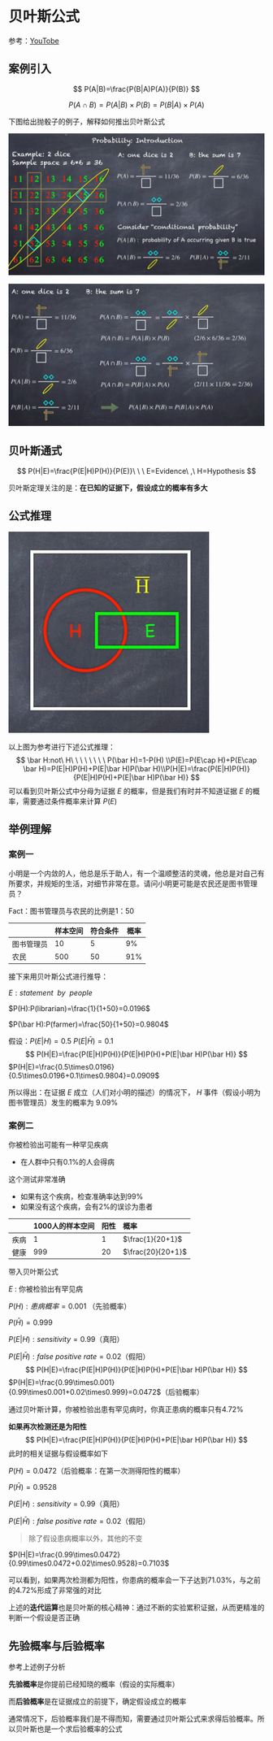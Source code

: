 # 贝叶斯公式

 参考：[YouTobe](https://www.youtube.com/watch?v=Pu675cHJ7bg)

## 案例引入

$$
P(A|B)=\frac{P(B|A)P(A)}{P(B)}
$$

$$
P(A\cap B)=P(A|B)\times P(B)=P(B|A)\times P(A)
$$

下图给出抛骰子的例子，解释如何推出贝叶斯公式

![贝叶斯1](.\src\bys1.png)

![贝叶斯2](.\src\bys2.png)



## 贝叶斯通式

$$
P(H|E)=\frac{P(E|H)P(H)}{P(E)}\ \ \ E=Evidence\ ,\ H=Hypothesis
$$



贝叶斯定理关注的是：**在已知的证据下，假设成立的概率有多大**



## 公式推理

![贝叶斯3](.\src\bys3.png)

以上图为参考进行下述公式推理：
$$
\bar H:not\ H\ \ \ \ \ \ \ \ P(\bar H)=1-P(H) \\P(E)=P(E\cap H)+P(E\cap \bar H)=P(E|H)P(H)+P(E|\bar H)P(\bar H)\\P(H|E)=\frac{P(E|H)P(H)}{P(E|H)P(H)+P(E|\bar H)P(\bar H)}
$$
可以看到贝叶斯公式中分母为证据 $E$ 的概率，但是我们有时并不知道证据 $E$ 的概率，需要通过条件概率来计算 $P(E)$



## 举例理解

### 案例一

小明是一个内敛的人，他总是乐于助人，有一个温顺整洁的灵魂，他总是对自己有所要求，并规矩的生活，对细节非常在意。请问小明更可能是农民还是图书管理员？

Fact：图书管理员与农民的比例是1：50

|            | 样本空间 | 符合条件 | 概率 |
| ---------- | -------- | -------- | ---- |
| 图书管理员 | 10       | 5        | 9%   |
| 农民       | 500      | 50       | 91%  |

接下来用贝叶斯公式进行推导：

$E:statement\ \ by\ \ people$

$P(H):P(librarian)=\frac{1}{1+50}=0.0196$

$P(\bar H):P(farmer)=\frac{50}{1+50}=0.9804$

假设：$P(E|H)=0.5$    $P(E|\bar H)=0.1$
$$
P(H|E)=\frac{P(E|H)P(H)}{P(E|H)P(H)+P(E|\bar H)P(\bar H)}
$$
$P(H|E)=\frac{0.5\times0.0196}{0.5\times0.0196+0.1\times0.9804}=0.0909$

所以得出：在证据 $E$ 成立（人们对小明的描述）的情况下， $H$ 事件（假设小明为图书管理员）发生的概率为 9.09%



### 案例二

你被检验出可能有一种罕见疾病

* 在人群中只有0.1%的人会得病

这个测试非常准确

* 如果有这个疾病，检查准确率达到99%
* 如果没有这个疾病，会有2%的误诊为患者

|      | 1000人的样本空间 | 阳性 | 概率              |
| :--- | :--------------- | :--- | :---------------- |
| 疾病 | 1                | 1    | $\frac{1}{20+1}$  |
| 健康 | 999              | 20   | $\frac{20}{20+1}$ |

带入贝叶斯公式

$E$ : 你被检验出有罕见病

$P(H):患病概率=0.001$ （先验概率）

$P(\bar H)=0.999$  

$P(E|H):sensitivity=0.99$（真阳）

$P(E|\bar H):false\ positive\ rate=0.02$（假阳）
$$
P(H|E)=\frac{P(E|H)P(H)}{P(E|H)P(H)+P(E|\bar H)P(\bar H)}
$$
$P(H|E)=\frac{0.99\times0.001}{0.99\times0.001+0.02\times0.999}=0.0472$（后验概率）

通过贝叶斯计算，你被检验出患有罕见病时，你真正患病的概率只有4.72%



**如果再次检测还是为阳性**
$$
P(H|E)=\frac{P(E|H)P(H)}{P(E|H)P(H)+P(E|\bar H)P(\bar H)}
$$
此时的相关证据与假设概率如下

$P(H)=0.0472$（后验概率：在第一次测得阳性的概率）

$P(\bar H)=0.9528$

$P(E|H):sensitivity=0.99$（真阳）

$P(E|\bar H):false\ positive\ rate=0.02$（假阳）

> 除了假设患病概率以外，其他的不变

$P(H|E)=\frac{0.99\times0.0472}{0.99\times0.0472+0.02\times0.9528}=0.7103$

可以看到，如果两次检测都为阳性，你患病的概率会一下子达到71.03%，与之前的4.72%形成了非常强的对比

上述的**迭代运算**也是贝叶斯的核心精神：通过不断的实验累积证据，从而更精准的判断一个假设是否正确



## 先验概率与后验概率

参考上述例子分析

**先验概率**是你提前已经知晓的概率（假设的实际概率）

而**后验概率**是在证据成立的前提下，确定假设成立的概率

通常情况下，后验概率我们是不得而知，需要通过贝叶斯公式来求得后验概率。所以贝叶斯也是一个求后验概率的公式

